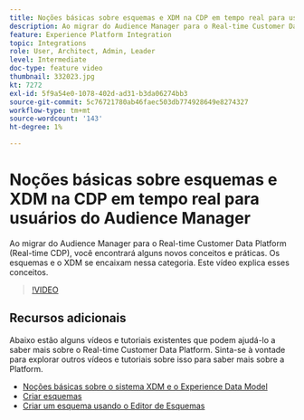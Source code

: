 ```yaml
---
title: Noções básicas sobre esquemas e XDM na CDP em tempo real para usuários do Audience Manager
description: Ao migrar do Audience Manager para o Real-time Customer Data Platform (Real-time CDP), você encontrará alguns novos conceitos e práticas. Os esquemas e o XDM se encaixam nessa categoria. Este vídeo explica esses conceitos.
feature: Experience Platform Integration
topic: Integrations
role: User, Architect, Admin, Leader
level: Intermediate
doc-type: feature video
thumbnail: 332023.jpg
kt: 7272
exl-id: 5f9a54e0-1078-402d-ad31-b3da06274bb3
source-git-commit: 5c76721780ab46faec503db774928649e8274327
workflow-type: tm+mt
source-wordcount: '143'
ht-degree: 1%

---
```


# Noções básicas sobre esquemas e XDM na CDP em tempo real para usuários do Audience Manager

Ao migrar do Audience Manager para o Real-time Customer Data Platform (Real-time CDP), você encontrará alguns novos conceitos e práticas. Os esquemas e o XDM se encaixam nessa categoria. Este vídeo explica esses conceitos.

>[!VIDEO](https://video.tv.adobe.com/v/332023/?quality=12&learn=on)

## Recursos adicionais

Abaixo estão alguns vídeos e tutoriais existentes que podem ajudá-lo a saber mais sobre o Real-time Customer Data Platform. Sinta-se à vontade para explorar outros vídeos e tutoriais sobre isso para saber mais sobre a Platform.

* [Noções básicas sobre o sistema XDM e o Experience Data Model](https://experienceleague.adobe.com/docs/platform-learn/tutorials/schemas/understanding-the-xdm-system-and-experience-data-model.html)
* [Criar esquemas](https://experienceleague.adobe.com/docs/platform-learn/tutorials/schemas/create-your-first-schema-with-out-of-the-box-components.html)
* [Criar um esquema usando o Editor de Esquemas](https://experienceleague.adobe.com/docs/experience-platform/xdm/tutorials/create-schema-ui.html?lang=en#getting-started)
